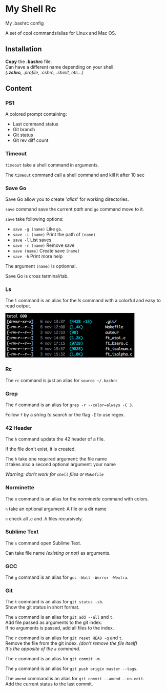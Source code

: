# My Shell Rc

My .bashrc config

A set of cool commands/alias for Linux and Mac OS.

## Installation

**Copy** the **.bashrc** file.<br />
Can have a different name depending on your shell.<br />
_(**.zshrc**, .profile, .cshrc, .shinit, etc...)_

## Content

### PS1

A colored prompt containing:
- Last command status
- Git branch
- Git status
- Git rev diff count

### Timeout

`timeout` take a shell command in arguments.

The `timeout` command call a shell command and kill it after 10 sec

### Save Go

Save Go allow you to create '_alias_' for working directories.

`save` command save the current _path_ and `go` command move to it.

`save` take following options:
- `save -g (name)` Like `go`.
- `save -i (name)` Print the path of `(name)`
- `save -l` List saves
- `save -r (name)` Remove save
- `save (name)` Create save `(name)`
- `save -h` Print more help

The argument `(name)` is optionnal.

Save Go is cross terminal/tab.

### Ls

The `l` command is an alias for the _ls_ command with a colorful and easy to read output.

![ls](/captures/ls.png)

### Rc

The `rc` command is just an alias for `source ~/.bashrc`

### Grep

The `f` command is an alias for `grep -r --color=always -C 3`.

Follow `f` by a _string to search_ or the flag `-E` to use regex. 

### 42 Header

The `h` command update the 42 header of a file.

If the file don't exist, it is created.

The `h` take one required argument: the file name<br />
it takes also a second optional argument: your name

_Warning: don't work for `shell` files or `Makefile`_

### Norminette

The `n` command is an alias for the _norminette_ command with colors.

`n` take an optional argument: A file or a dir name

`n` check all _.c_ and _.h_ files recursively.

### Sublime Text

The `s` command open Sublime Text.

Can take file name _(existing or not)_ as arguments.

### GCC

The `g` command is an alias for `gcc -Wall -Werror -Wextra`.

### Git

The `t` command is an alias for `git status -sb`.<br />
Show the git status in short format.

The `a` command is an alias for `git add --all` and `t`.<br />
Add file passed as arguments to the git index.<br />
If no arguments is passed, add all files to the index.

The `r` command is an alias for `git reset HEAD -q` and `t`.<br />
Remove the file from the git index. _(don't remove the file itself)_<br />
_It's the opposite of the `a` command._

The `c` command is an alias for `git commit -m`.

The `p` command is an alias for `git push origin master --tags`.

The `amend` command is an alias for `git commit --amend --no-edit`.<br />
Add the current status to the last commit.

